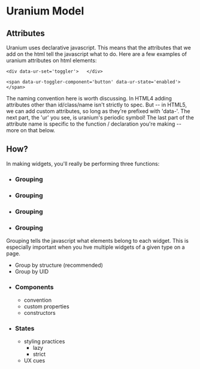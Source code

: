 # Uranium Model #

## Attributes ##

Uranium uses declarative javascript. This means that the attributes that we add on the html tell the javascript what to do. Here are a few examples of uranium attributes on html elements:

    <div data-ur-set='toggler'>   </div>

    <span data-ur-toggler-component='button' data-ur-state='enabled'>   </span>

The naming convention here is worth discussing. In HTML4 adding attributes other than id/class/name isn't strictly to spec. But -- in HTML5, we can add custom attributes, so long as they're prefixed with 'data-'. The next part, the 'ur' you see, is uranium's periodic symbol! The last part of the attribute name is specific to the function / declaration you're making -- more on that below.

## How? ##

In making widgets, you'll really be performing three functions:

+  ### Grouping ###
+  ### Grouping ###
+  ### Grouping ###


+  ### Grouping ###
Grouping tells the javascript what elements belong to each widget. This is especially important when you hve multiple widgets of a given type on a page.
   -  Group by structure (recommended)
   -  Group by UID

+  ### Components ###

   -  convention
   -  custom properties
   -  constructors

+  ### States ###

   -  styling practices
      -  lazy
      -  strict
   -  UX cues    